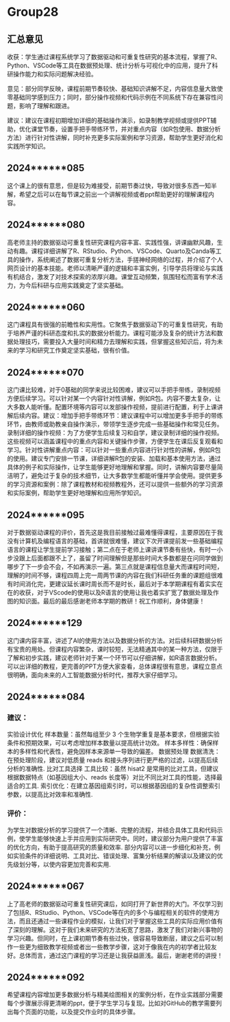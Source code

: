 # Group28

## 汇总意见
收获：学生通过课程系统学习了数据驱动和可重复性研究的基本流程，掌握了R、Python、VSCode等工具在数据预处理、统计分析与可视化中的应用，提升了科研操作能力和实际问题解决经验。

意见：部分同学反映，课程前期节奏较快、基础知识讲解不足，内容信息量大致使零基础同学感到压力；同时，部分操作视频和代码示例在不同系统下存在兼容性问题，影响了理解和跟进。

建议：建议在课程初期增加详细的基础操作演示，如录制教学视频或提供PPT辅助，优化课堂节奏，设置手把手带练环节，并对重点内容（如R包使用、数据分析方法）进行针对性讲解，同时补充更多实际案例和学习资源，帮助学生更好消化和实践所学知识。


## 2024******085
这个课上的很有意思，但是较为难接受，前期节奏过快，导致对很多东西一知半解，希望之后可以在每节课之前出一个讲解视频或者ppt帮助更好的理解课程内容。

## 2024******080
高老师主持的数据驱动可重复性研究课程内容丰富、实践性强，讲课幽默风趣，生动有趣。课程详细讲解了R、RStudio、Python、VSCode、Quarto及Canda等工具的操作，系统阐述了数据可重复分析方法，手搓神经网络的过程，并介绍了个人网页设计的基本技能。老师以清晰严谨的逻辑和丰富实例，引导学员将理论与实践有机结合，激发了对技术探索的浓厚兴趣。课堂互动频繁，氛围轻松而富有学术活力，为今后科研与应用实践奠定了坚实基础。

## 2024******060
这门课程具有很强的前瞻性和实用性。它聚焦于数据驱动下的可重复性研究，有助于培养严谨的科研态度和扎实的数据分析能力。课程可能涉及复杂的统计方法和数据处理技巧，需要投入大量时间和精力去理解和实践，但掌握这些知识后，将为未来的学习和研究工作奠定坚实基础，很有价值。

## 2024******070
这门课比较难，对于0基础的同学来说比较困难，建议可以手把手带练，录制视频方便后续学习。可以针对某一个内容针对性讲解，例如R包。内容不要太复杂，让大多数人能听懂。配置环境等内容可以发部操作视频，提前进行配置，利于上课讲解后续内容。建议：增加手把手带练环节：建议课程中可以增加更多手把手的带练环节，由教师或助教亲自操作演示，带领学生逐步完成一些基础操作和常见任务。录制详细的操作视频：为了方便学生后续复习和自学，建议录制详细的操作视频。这些视频可以涵盖课程中的重点内容和关键操作步骤，方便学生在课后反复观看和学习。针对性讲解重点内容：可以针对一些重点内容进行针对性的讲解，例如R包的使用。建议专门安排一节课，详细讲解R包的安装、加载和基本使用方法，通过具体的例子和实际操作，让学生能够更好地理解和掌握。同时，讲解内容要尽量简洁明了，避免过于复杂的技术细节，让大多数学生都能听懂并学会使用。提供更多的学习资源和案例：除了课程教材和视频教程外，还可以提供一些额外的学习资源和实际案例，帮助学生更好地理解和应用所学知识。

## 2024******095
对于数据驱动课程的评价，首先这是我目前接触过最难懂得课程，主要原因在于我没有计算机及编程语言的基础，首讲就很难懂，建议下次开课提前发一些基础编程语言的课程让学生提前学习接触；第二点在于老师上课讲课节奏有些快，有时一小步没跟上后面都跟不上了，虽留了时间理解但是那些时间大多数都是在问同学做到哪步了下一步会不会，不如再演示一遍。第三点就是课程信息量大而课程时间短，理解的时间不够，课程四周上完一周两节课的内容在我们科研任务重的课题组很难有时间消化完，更建议延长课时周长而不是时长，最后对于本学期课程有着实实在在的收获，对于VScode的使用以及R语言的使用让我也着实扩宽了数据处理及作图的知识面。最后的最后感谢老师本学期的教研！祝工作顺利，身体健康！

## 2024******129
这门课内容丰富，讲述了AI的使用方法以及数据分析的方法。对后续科研数据分析有宝贵的用处。但课程内容繁杂，课时较短，无法精通其中的某一种方法，仅限于了解和初步实践，建议老师针对于某一个环节可以仔细讲解，如R语言数据分析。可以出详细的教程，更完善的PPT方便大家查看，总体课程很有意思，课程立意点很明确，面向未来的人工智能数据分析时代，推荐大家仔细学习。

## 2024******084
### 建议：
实验设计优化 样本数量：虽然每组至少 3 个生物学重复是基本要求，但根据实验条件和预期效果，可以考虑增加样本数量以提高统计功效。 样本多样性：确保样本的多样性和代表性，避免因样本来源单一导致的偏差。
数据预处理 数据清洗：在预处理阶段，建议对低质量 reads 和接头序列进行更严格的过滤，以提高后续分析的准确性.
比对工具选择 工具比较：虽然 hisat2 是常用的比对工具，但建议根据数据特点（如基因组大小、reads 长度等）对比不同比对工具的性能，选择最适合的工具. 索引优化：在建立基因组索引时，可以根据基因组的复杂性调整索引参数，以提高比对效率和准确性.
### 评价：
为学生对数据分析的学习提供了一个清晰、完整的流程，并结合具体工具和代码示例，使学生能够快速上手并应用到实际研究中。同时，建议部分为用户提供了丰富的优化方向，有助于提高研究的质量和效率. 部分内容可以进一步细化和补充，例如实验条件的详细说明、工具对比、错误处理、富集分析结果的解读以及建议的优先级划分等，以使内容更加完善和实用.

## 2024******067
上了高老师的数据驱动可重复性研究课后，如同打开了新世界的大门。不仅学习到了包括R、RStudio、Python、VSCode等在内的多个与编程相关的软件的使用方法，而且还通过一些课程作业的模拟，让我们对于掌握这些工具的实际应用价值有了深刻的理解。这对于我们未来研究的方法拓宽了思路，激发了我们对新兴事物的学习兴趣。但同时，在上课初期节奏有些过快，很容易导致断层，建议之后可以制作一些更为细致教学视频或者出一些教学步骤，这对于像我在内的初学者比较友好。总体而言，通过这门课程的学习还是让我获益匪浅。最后，谢谢老师的讲授！

## 2024******092
希望课程内容增加更多数据分析与精美绘图相关的案例分析，在作业实践部分需要每个步骤展示得更清晰的ppt，便于学生学习与复现。比如对GitHub的教学需要列出每个页面的功能，以及提交作业时的具体步骤。
